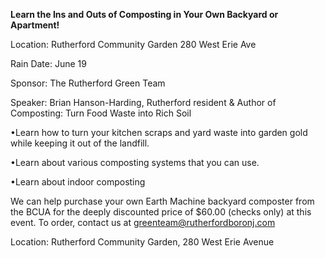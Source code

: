 **Learn the Ins and Outs of Composting in Your Own Backyard or Apartment!**


Location: Rutherford Community Garden 280 West Erie Ave


Rain Date: June 19

Sponsor: The Rutherford Green Team

Speaker: Brian Hanson-Harding, Rutherford resident & Author of Composting: Turn Food Waste into Rich Soil

•Learn how to turn your kitchen scraps and yard waste into
garden gold while keeping it out of the landfill.

•Learn about various composting systems that you can use.

•Learn about indoor composting

We can help purchase your own Earth Machine backyard composter from the BCUA for the deeply discounted price of $60.00 (checks only) at this event. To order, contact us at greenteam@rutherfordboronj.com

Location: Rutherford Community Garden, 280 West Erie Avenue

